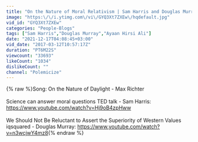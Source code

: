 ```yaml
---
title: "On the Nature of Moral Relativism | Sam Harris and Douglas Murray"
image: "https:\/\/i.ytimg.com\/vi\/GYQ3Xt7ZXEw\/hqdefault.jpg"
vid_id: "GYQ3Xt7ZXEw"
categories: "People-Blogs"
tags: ["Sam Harris","Douglas Murray","Ayaan Hirsi Ali"]
date: "2021-12-17T04:08:45+03:00"
vid_date: "2017-03-12T10:57:17Z"
duration: "PT6M22S"
viewcount: "33693"
likeCount: "1034"
dislikeCount: ""
channel: "Polemicize"
---
```

{% raw %}Song: On the Nature of Daylight - Max Richter<br /><br />Science can answer moral questions TED talk - Sam Harris: <a rel="nofollow" target="blank" href="https://www.youtube.com/watch?v=Hj9oB4zpHww">https://www.youtube.com/watch?v=Hj9oB4zpHww</a><br /><br />We Should Not Be Reluctant to Assert the Superiority of Western Values iqsquared - Douglas Murray: <a rel="nofollow" target="blank" href="https://www.youtube.com/watch?v=n3wcjwY4mz8">https://www.youtube.com/watch?v=n3wcjwY4mz8</a>{% endraw %}
